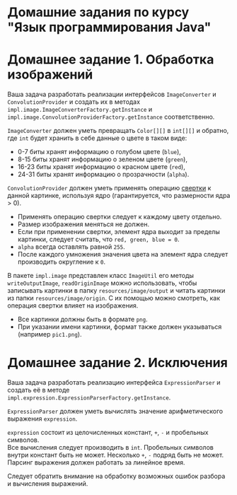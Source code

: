 # Домашние задания по курсу "Язык программирования Java"

# Домашнее задание 1. Обработка изображений

Ваша задача разработать реализации интерфейсов `ImageConverter` и `ConvolutionProvider` и
создать их в методах `impl.image.ImageConverterFactory.getInstance` и `impl.image.ConvolutionProviderFactory.getInstance` соответственно.

`ImageConverter` должен уметь превращать `Color[][]` в `int[][]` и обратно, где `int` будет хранить в себе данные о цвете в таком виде:
  * 0-7 биты хранят информацию о голубом цвете (`blue`), 
  * 8-15 биты хранят информацию о зеленом цвете (`green`), 
  * 16-23 биты хранят информацию о красном цвете (`red`),
  * 24-31 биты хранят информацию о прозрачности (`alpha`).

`ConvolutionProvider` должен уметь применять операцию [свертки](https://en.wikipedia.org/wiki/Kernel_(image_processing)) 
к данной картинке, используя ядро (гарантируется, что размерности ядра > 0).
  *  Применять операцию свертки следует к каждому цвету отдельно.
  *  Размер изображения меняться не должен.
  *  Если при применении свертки, элемент ядра выходит за пределы картинки, следует считать, что `red, green, blue = 0`.
  *  `alpha` всегда оставлять равной `255`.
  *  После каждого умножения значения цвета на элемент ядра следует производить округление к `0`.
  
В пакете `impl.image` представлен класс `ImageUtil` его методы `writeOutputImage`, `readOriginImage` можно использовать, чтобы
записывать картинки в папку `resources/image/output` и читать картинки из папки `resources/image/origin`. 
С их помощью можно смотреть, как операция свертки влияет на изображения. 
  *  Все картинки должны быть в формате `png`.
  *  При указании имени картинки, формат также должен указываться (например `pic1.png`).

# Домашнее задание 2. Исключения

Ваша задача разработать реализацию интерфейса `ExpressionParser` и создать её в методе `impl.expression.ExpressionParserFactory.getInstance`.

`ExpressionParser` должен уметь вычислять значение арифметического выражения `expression`.

`expression` состоит из целочисленных констант, `+`, `-` и пробельных символов.  
Все вычисления следует производить в `int`.
Пробельных символов внутри констант быть не может.
Несколько `+`, `-` подряд быть не может.
Парсинг выражения должен работать за линейное время.

Следует обратить внимание на обработку возможных ошибок разбора и вычисления выражений.
